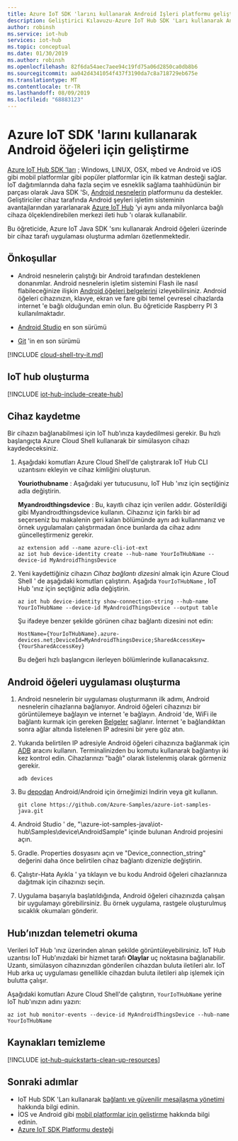 ```yaml
---
title: Azure IoT SDK 'larını kullanarak Android Işleri platformu geliştirme | Microsoft Docs
description: Geliştirici Kılavuzu-Azure IoT Hub SDK 'Ları kullanarak Android şeyleri geliştirme hakkında bilgi edinin.
author: robinsh
ms.service: iot-hub
services: iot-hub
ms.topic: conceptual
ms.date: 01/30/2019
ms.author: robinsh
ms.openlocfilehash: 82f6da54aec7aee94c19fd75a06d2850ca0db8b6
ms.sourcegitcommit: aa042d4341054f437f3190da7c8a718729eb675e
ms.translationtype: MT
ms.contentlocale: tr-TR
ms.lasthandoff: 08/09/2019
ms.locfileid: "68883123"
---
```

# <a name="develop-for-android-things-platform-using-azure-iot-sdks"></a>Azure IoT SDK 'larını kullanarak Android öğeleri için geliştirme

[Azure IoT Hub SDK 'ları](https://docs.microsoft.com/azure/iot-hub/iot-hub-devguide-sdks) ; Windows, LINUX, OSX, mbed ve Android ve iOS gibi mobil platformlar gibi popüler platformlar için ilk katman desteği sağlar.  IoT dağıtımlarında daha fazla seçim ve esneklik sağlama taahhüdünün bir parçası olarak Java SDK 'Sı, [Android nesnelerin](https://developer.android.com/things/) platformunu da destekler.  Geliştiriciler cihaz tarafında Android şeyleri işletim sisteminin avantajlarından yararlanarak [Azure IoT Hub](about-iot-hub.md) 'yi aynı anda milyonlarca bağlı cihaza ölçeklendirebilen merkezi ileti hub 'ı olarak kullanabilir.

Bu öğreticide, Azure IoT Java SDK 'sını kullanarak Android öğeleri üzerinde bir cihaz tarafı uygulaması oluşturma adımları özetlenmektedir.

## <a name="prerequisites"></a>Önkoşullar

* Android nesnelerin çalıştığı bir Android tarafından desteklenen donanımlar.  Android nesnelerin işletim sistemini Flash ile nasıl flabileceğinize ilişkin [Android öğeleri belgelerini](https://developer.android.com/things/get-started/kits#flash-at) izleyebilirsiniz.  Android öğeleri cihazınızın, klavye, ekran ve fare gibi temel çevresel cihazlarda internet 'e bağlı olduğundan emin olun.  Bu öğreticide Raspberry PI 3 kullanılmaktadır.

* [Android Studio](https://developer.android.com/studio/) en son sürümü

* [Git](https://git-scm.com/) 'in en son sürümü

[!INCLUDE [cloud-shell-try-it.md](../../includes/cloud-shell-try-it.md)]

## <a name="create-an-iot-hub"></a>IoT hub oluşturma

[!INCLUDE [iot-hub-include-create-hub](../../includes/iot-hub-include-create-hub.md)]

## <a name="register-a-device"></a>Cihaz kaydetme

Bir cihazın bağlanabilmesi için IoT hub’ınıza kaydedilmesi gerekir. Bu hızlı başlangıçta Azure Cloud Shell kullanarak bir simülasyon cihazı kaydedeceksiniz.

1. Aşağıdaki komutları Azure Cloud Shell'de çalıştırarak IoT Hub CLI uzantısını ekleyin ve cihaz kimliğini oluşturun.

   **Youriothubname** : Aşağıdaki yer tutucusunu, IoT Hub 'ınız için seçtiğiniz adla değiştirin.

   **Myandroıdthingsdevice** : Bu, kayıtlı cihaz için verilen addır. Gösterildiği gibi Myandroıdthingsdevice kullanın. Cihazınız için farklı bir ad seçerseniz bu makalenin geri kalan bölümünde aynı adı kullanmanız ve örnek uygulamaları çalıştırmadan önce bunlarda da cihaz adını güncelleştirmeniz gerekir.

    ```azurecli-interactive
    az extension add --name azure-cli-iot-ext
    az iot hub device-identity create --hub-name YourIoTHubName --device-id MyAndroidThingsDevice
    ```

2. Yeni kaydettiğiniz cihazın *Cihaz bağlantı dizesini* almak için Azure Cloud Shell ' de aşağıdaki komutları çalıştırın. Aşağıda `YourIoTHubName` , IoT Hub 'ınız için seçtiğiniz adla değiştirin.

    ```azurecli-interactive
    az iot hub device-identity show-connection-string --hub-name YourIoTHubName --device-id MyAndroidThingsDevice --output table
    ```

    Şu ifadeye benzer şekilde görünen cihaz bağlantı dizesini not edin:

   `HostName={YourIoTHubName}.azure-devices.net;DeviceId=MyAndroidThingsDevice;SharedAccessKey={YourSharedAccessKey}`

    Bu değeri hızlı başlangıcın ilerleyen bölümlerinde kullanacaksınız.

## <a name="building-an-android-things-application"></a>Android öğeleri uygulaması oluşturma

1. Android nesnelerin bir uygulaması oluşturmanın ilk adımı, Android nesnelerin cihazlarına bağlanıyor. Android öğeleri cihazınızı bir görüntülemeye bağlayın ve internet 'e bağlayın. Android 'de, WiFi ile bağlantı kurmak için gereken [Belgeler](https://developer.android.com/things/get-started/kits) sağlanır. İnternet 'e bağlandıktan sonra ağlar altında listelenen IP adresini bir yere göz atın.

2. Yukarıda belirtilen IP adresiyle Android öğeleri cihazınıza bağlanmak için [ADB](https://developer.android.com/studio/command-line/adb) aracını kullanın. Terminalinizden bu komutu kullanarak bağlantıyı iki kez kontrol edin. Cihazlarınızı "bağlı" olarak listelenmiş olarak görmeniz gerekir.

   ```
   adb devices
   ```

3. Bu [depodan](https://github.com/Azure-Samples/azure-iot-samples-java) Android/Android için örneğimizi Indirin veya git kullanın.

   ```
   git clone https://github.com/Azure-Samples/azure-iot-samples-java.git
   ```

4. Android Studio ' de, "\azure-iot-samples-java\iot-hub\Samples\device\AndroidSample" içinde bulunan Android projesini açın.

5. Gradle. Properties dosyasını açın ve "Device_connection_string" değerini daha önce belirtilen cihaz bağlantı dizenizle değiştirin.
 
6. Çalıştır-Hata Ayıkla ' ya tıklayın ve bu kodu Android öğeleri cihazlarınıza dağıtmak için cihazınızı seçin.

7. Uygulama başarıyla başlatıldığında, Android öğeleri cihazınızda çalışan bir uygulamayı görebilirsiniz. Bu örnek uygulama, rastgele oluşturulmuş sıcaklık okumaları gönderir.

## <a name="read-the-telemetry-from-your-hub"></a>Hub’ınızdan telemetri okuma

Verileri IoT Hub 'ınız üzerinden alınan şekilde görüntüleyebilirsiniz. IoT Hub uzantısı IoT Hub’ınızdaki bir hizmet tarafı **Olaylar** uç noktasına bağlanabilir. Uzantı, simülasyon cihazınızdan gönderilen cihazdan buluta iletileri alır. IoT Hub arka uç uygulaması genellikle cihazdan buluta iletileri alıp işlemek için bulutta çalışır.

Aşağıdaki komutları Azure Cloud Shell'de çalıştırın, `YourIoTHubName` yerine IoT hub'ınızın adını yazın:

```azurecli-interactive
az iot hub monitor-events --device-id MyAndroidThingsDevice --hub-name YourIoTHubName
```

## <a name="clean-up-resources"></a>Kaynakları temizleme

[!INCLUDE [iot-hub-quickstarts-clean-up-resources](../../includes/iot-hub-quickstarts-clean-up-resources.md)]

## <a name="next-steps"></a>Sonraki adımlar

* IoT Hub SDK 'Ları kullanarak [bağlantı ve güvenilir mesajlaşma yönetimi](iot-hub-reliability-features-in-sdks.md) hakkında bilgi edinin.
* İOS ve Android gibi [mobil platformlar için geliştirme](iot-hub-how-to-develop-for-mobile-devices.md) hakkında bilgi edinin.
* [Azure IoT SDK Platformu desteği](iot-hub-device-sdk-platform-support.md)
